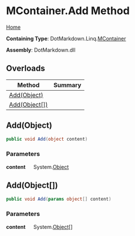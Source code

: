 # MContainer\.Add Method

[Home](../../../../README.md)

**Containing Type**: DotMarkdown\.Linq\.[MContainer](../README.md)

**Assembly**: DotMarkdown\.dll

## Overloads

| Method | Summary |
| ------ | ------- |
| [Add(Object)](#DotMarkdown_Linq_MContainer_Add_System_Object_) | |
| [Add(Object\[\])](#DotMarkdown_Linq_MContainer_Add_System_Object___) | |

## Add\(Object\) <a name="DotMarkdown_Linq_MContainer_Add_System_Object_"></a>

```csharp
public void Add(object content)
```

### Parameters

**content** &emsp; System\.[Object](https://docs.microsoft.com/en-us/dotnet/api/system.object)

## Add\(Object\[\]\) <a name="DotMarkdown_Linq_MContainer_Add_System_Object___"></a>

```csharp
public void Add(params object[] content)
```

### Parameters

**content** &emsp; System\.[Object](https://docs.microsoft.com/en-us/dotnet/api/system.object)\[\]